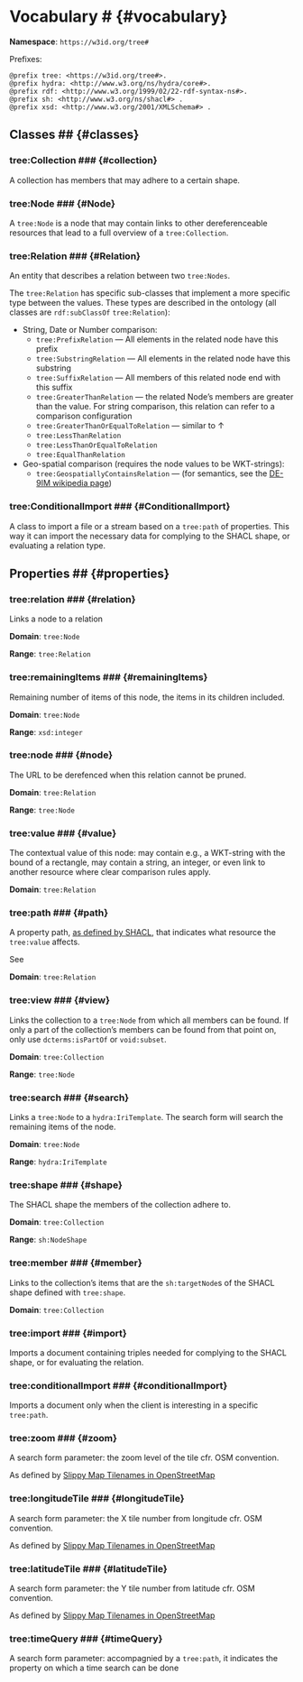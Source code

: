 # Vocabulary # {#vocabulary}

**Namespace**: `https://w3id.org/tree#`

Prefixes:

```turtle
@prefix tree: <https://w3id.org/tree#>.
@prefix hydra: <http://www.w3.org/ns/hydra/core#>.
@prefix rdf: <http://www.w3.org/1999/02/22-rdf-syntax-ns#>.
@prefix sh: <http://www.w3.org/ns/shacl#> .
@prefix xsd: <http://www.w3.org/2001/XMLSchema#> .
```

## Classes ## {#classes}

### tree:Collection ### {#collection}

A collection has members that may adhere to a certain shape.

### tree:Node ### {#Node}

A `tree:Node` is a node that may contain links to other dereferenceable resources that lead to a full overview of a `tree:Collection`.

### tree:Relation ### {#Relation}

An entity that describes a relation between two `tree:Nodes`.

The `tree:Relation` has specific sub-classes that implement a more specific type between the values. These types are described in the ontology (all classes are `rdf:subClassOf` `tree:Relation`):
 - String, Date or Number comparison:
     - `tree:PrefixRelation` — All elements in the related node have this prefix
     - `tree:SubstringRelation` — All elements in the related node have this substring
     - `tree:SuffixRelation` — All members of this related node end with this suffix
     - `tree:GreaterThanRelation` — the related Node’s members are greater than the value. For string comparison, this relation can refer to a comparison configuration
     - `tree:GreaterThanOrEqualToRelation` — similar to ↑
     - `tree:LessThanRelation`
     - `tree:LessThanOrEqualToRelation`
     - `tree:EqualThanRelation`
 - Geo-spatial comparison (requires the node values to be WKT-strings): 
     - `tree:GeospatiallyContainsRelation` — (for semantics, see the [DE-9IM wikipedia page](https://en.wikipedia.org/wiki/DE-9IM))

### tree:ConditionalImport ### {#ConditionalImport}

A class to import a file or a stream based on a `tree:path` of properties. This way it can import the necessary data for complying to the SHACL shape, or evaluating a relation type.

## Properties ## {#properties}

### tree:relation ### {#relation}

Links a node to a relation

**Domain**: `tree:Node`

**Range**: `tree:Relation`


### tree:remainingItems ### {#remainingItems}

Remaining number of items of this node, the items in its children included.

**Domain**: `tree:Node`

**Range**: `xsd:integer`

### tree:node ### {#node}

The URL to be derefenced when this relation cannot be pruned.

**Domain**: `tree:Relation`

**Range**: `tree:Node`

### tree:value ### {#value}

The contextual value of this node: may contain e.g., a WKT-string with the bound of a rectangle, may contain a string, an integer, or even link to another resource where clear comparison rules apply.

**Domain**: `tree:Relation`

### tree:path ### {#path}

A property path, [as defined by SHACL](https://www.w3.org/TR/shacl/#x2.3.1-shacl-property-paths), that indicates what resource the `tree:value` affects.

See [](#relations)

**Domain**: `tree:Relation`

### tree:view ### {#view}

Links the collection to a `tree:Node` from which all members can be found. If only a part of the collection’s members can be found from that point on, only use `dcterms:isPartOf` or `void:subset`.

**Domain**: `tree:Collection`

**Range**: `tree:Node`

### tree:search ### {#search}

Links a `tree:Node` to a `hydra:IriTemplate`. The search form will search the remaining items of the node.

**Domain**: `tree:Node`

**Range**: `hydra:IriTemplate`

### tree:shape ### {#shape}

The SHACL shape the members of the collection adhere to.

**Domain**: `tree:Collection`

**Range**: `sh:NodeShape`

### tree:member ### {#member}

Links to the collection’s items that are the `sh:targetNode`s of the SHACL shape defined with `tree:shape`.

**Domain**: `tree:Collection`

### tree:import ### {#import}

Imports a document containing triples needed for complying to the SHACL shape, or for evaluating the relation.

### tree:conditionalImport ### {#conditionalImport}

Imports a document only when the client is interesting in a specific `tree:path`.

### tree:zoom ### {#zoom}

A search form parameter: the zoom level of the tile cfr. OSM convention.

As defined by [Slippy Map Tilenames in OpenStreetMap](https://wiki.openstreetmap.org/wiki/Slippy_map_tilenames)

### tree:longitudeTile ### {#longitudeTile}

A search form parameter: the X tile number from longitude cfr. OSM convention.

As defined by [Slippy Map Tilenames in OpenStreetMap](https://wiki.openstreetmap.org/wiki/Slippy_map_tilenames)

### tree:latitudeTile ### {#latitudeTile}

A search form parameter: the Y tile number from latitude cfr. OSM convention.

As defined by [Slippy Map Tilenames in OpenStreetMap](https://wiki.openstreetmap.org/wiki/Slippy_map_tilenames)

### tree:timeQuery ### {#timeQuery}

A search form parameter: accompagnied by a `tree:path`, it indicates the property on which a time search can be done
